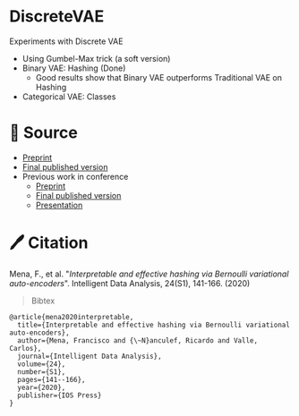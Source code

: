 # DiscreteVAE
Experiments with Discrete VAE

* Using Gumbel-Max trick (a soft version)
* Binary VAE: Hashing (Done)
	* Good results show that Binary VAE outperforms Traditional VAE on Hashing
* Categorical VAE: Classes

# :floppy_disk: Source
* [Preprint](https://www.researchgate.net/publication/347462953_Interpretable_and_effective_hashing_via_Bernoulli_variational_auto-encoders)
* [Final published version](https://doi.org/10.3233/IDA-200013)
* Previous work in conference
  * [Preprint](https://www.researchgate.net/publication/336823794_A_Binary_Variational_Autoencoder_for_Hashing)
  * [Final published version](https://doi.org/10.1007/978-3-030-33904-3_12)
  * [Presentation](https://github.com/fmenat/presentations/2019_CIARP_BVAE.pdf)

# 🖊️ Citation
Mena, F., et al. "*Interpretable and effective hashing via Bernoulli variational auto-encoders*". Intelligent Data Analysis, 24(S1), 141-166. (2020)

> Bibtex
```
@article{mena2020interpretable,
  title={Interpretable and effective hashing via Bernoulli variational auto-encoders},
  author={Mena, Francisco and {\~N}anculef, Ricardo and Valle, Carlos},
  journal={Intelligent Data Analysis},
  volume={24},
  number={S1},
  pages={141--166},
  year={2020},
  publisher={IOS Press}
}
```
